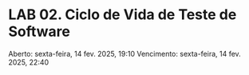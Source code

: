 # LAB 02. Ciclo de Vida de Teste de Software

Aberto: sexta-feira, 14 fev. 2025, 19:10
Vencimento: sexta-feira, 14 fev. 2025, 22:40
